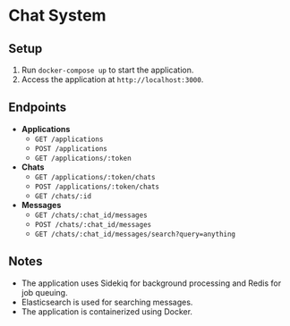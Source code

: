# Chat System

## Setup

1. Run `docker-compose up` to start the application.
2. Access the application at `http://localhost:3000`.

## Endpoints

- **Applications**
  - `GET /applications`
  - `POST /applications`
  - `GET /applications/:token`
- **Chats**
  - `GET /applications/:token/chats`
  - `POST /applications/:token/chats`
  - `GET /chats/:id`
- **Messages**
  - `GET /chats/:chat_id/messages`
  - `POST /chats/:chat_id/messages`
  - `GET /chats/:chat_id/messages/search?query=anything`

## Notes

- The application uses Sidekiq for background processing and Redis for job queuing.
- Elasticsearch is used for searching messages.
- The application is containerized using Docker.
